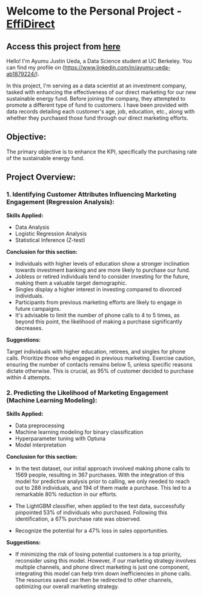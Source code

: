 # Welcome to the Personal Project - [EffiDirect](https://ayumu0622.github.io/EffiDirect_Boosting_Direct_Marketing_Efficiency_for_Sustainable_Investments/)

## Access this project from [here](https://ayumu0622.github.io/EffiDirect_Boosting_Direct_Marketing_Efficiency_for_Sustainable_Investments/)
Hello! I'm Ayumu Justin Ueda, a Data Science student at UC Berkeley. You can find my profile on (https://www.linkedin.com/in/ayumu-ueda-ab1879224/).

In this project, I'm serving as a data scientist at an investment company, tasked with enhancing the effectiveness of our direct marketing for our new sustainable energy fund. Before joining the company, they attempted to promote a different type of fund to customers. I have been provided with data records detailing each customer's age, job, education, etc., along with whether they purchased those fund through our direct marketing efforts.

## Objective:

The primary objective is to enhance the KPI, specifically the purchasing rate of the sustainable energy fund.

## Project Overview:
### 1. Identifying Customer Attributes Influencing Marketing Engagement (Regression Analysis):

**Skills Applied:**
- Data Analysis
- Logistic Regression Analysis
- Statistical Inference (Z-test)

**Conclusion for this section:**
- Individuals with higher levels of education show a stronger inclination towards investment banking and are more likely to purchase our fund.
- Jobless or retired individuals tend to consider investing for the future, making them a valuable target demographic.
- Singles display a higher interest in investing compared to divorced individuals.
- Participants from previous marketing efforts are likely to engage in future campaigns.
- It's advisable to limit the number of phone calls to 4 to 5 times, as beyond this point, the likelihood of making a purchase significantly decreases.

**Suggestions:**

Target individuals with higher education, retirees, and singles for phone calls. Prioritize those who engaged in previous marketing. Exercise caution, ensuring the number of contacts remains below 5, unless specific reasons dictate otherwise. This is crucial, as 95% of customer decided to purchase within 4 attempts.


### 2. Predicting the Likelihood of Marketing Engagement (Machine Learning Modeling):

**Skills Applied:**
- Data preprocessing
- Machine learning modeling for binary classification
- Hyperparameter tuning with Optuna
- Model interpretation

**Conclusion for this section:**

- In the test dataset, our initial approach involved making phone calls to 1569 people, resulting in 367 purchases. With the integration of this model for predictive analysis prior to calling, we only needed to reach out to 288 individuals, and 194 of them made a purchase. This led to a remarkable 80% reduction in our efforts.

- The LightGBM classifier, when applied to the test data, successfully pinpointed 53% of individuals who purchased. Following this identification, a 67% purchase rate was observed.

- Recognize the potential for a 47% loss in sales opportunities.


**Suggestions:**
- If minimizing the risk of losing potential customers is a top priority, reconsider using this model. However, if our marketing strategy involves multiple channels, and phone direct marketing is just one component, integrating this model can help trim down inefficiencies in phone calls. The resources saved can then be redirected to other channels, optimizing our overall marketing strategy.
